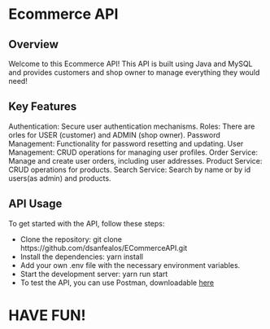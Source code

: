 <h1>Ecommerce API</h1>

<h2>Overview</h2>
Welcome to this Ecommerce API! This API is built using Java and MySQL and provides customers and shop owner to manage everything they would need!

<h2>Key Features</h2>
Authentication: Secure user authentication mechanisms.
Roles: There are orles for USER (customer) and ADMIN (shop owner).
Password Management: Functionality for password resetting and updating.
User Management: CRUD operations for managing user profiles.
Order Service: Manage and create user orders, including user addresses.
Product Service: CRUD operations for products.
Search Service: Search by name or by id users(as admin) and products.

<h2>API Usage</h2>
To get started with the API, follow these steps:
<ul>
  <li>Clone the repository: git clone https://github.com/dsanfealos/ECommerceAPI.git</li>
  <li>Install the dependencies: yarn install</li>
  <li>Add your own .env file with the necessary environment variables.</li>
  <li>Start the development server: yarn run start</li>
  <li>To test the API, you can use Postman, downloadable <a href="https://www.postman.com/">here</a></li>
</ul>


<h1>HAVE FUN!</h1>
